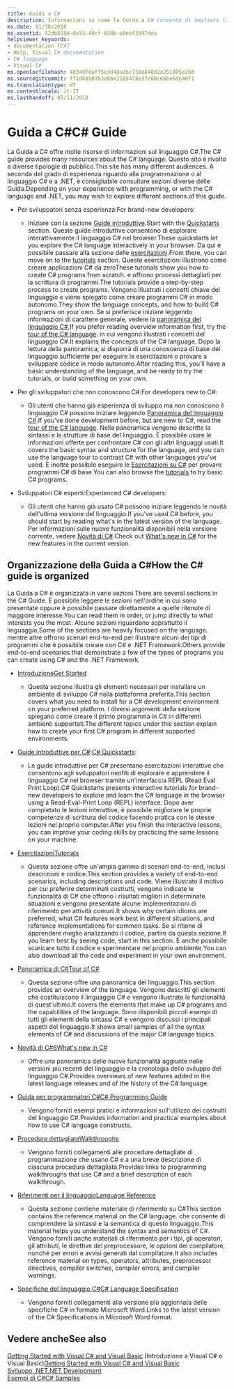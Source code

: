 ```yaml
---
title: Guida a C#
description: Informazioni su come la Guida a C# consente di ampliare la propria conoscenza del linguaggio C# agli sviluppatori sia nuovi che esperti.
ms.date: 01/30/2018
ms.assetid: 52db8280-0e53-40cf-858b-e8eef3997dea
helpviewer_keywords:
- documentation [C#]
- Help, Visual C# documentation
- C# language
- Visual C#
ms.openlocfilehash: 4d349f8aff5e3d48a2bc738e848d2a251805e260
ms.sourcegitcommit: ff1d40507b3eb6e2185478e37c66c66be6de46f1
ms.translationtype: HT
ms.contentlocale: it-IT
ms.lasthandoff: 05/11/2018
---
```

# <a name="c-guide"></a><span data-ttu-id="4881f-103">Guida a C#</span><span class="sxs-lookup"><span data-stu-id="4881f-103">C# Guide</span></span>

<span data-ttu-id="4881f-104">La Guida a C# offre molte risorse di informazioni sul linguaggio C#.</span><span class="sxs-lookup"><span data-stu-id="4881f-104">The C# guide provides many resources about the C# language.</span></span> <span data-ttu-id="4881f-105">Questo sito è rivolto a diverse tipologie di pubblico.</span><span class="sxs-lookup"><span data-stu-id="4881f-105">This site has many different audiences.</span></span> <span data-ttu-id="4881f-106">A seconda del grado di esperienza riguardo alla programmazione o al linguaggio C# e a .NET, è consigliabile consultare sezioni diverse delle Guida.</span><span class="sxs-lookup"><span data-stu-id="4881f-106">Depending on your experience with programming, or with the C# language and .NET, you may wish to explore different sections of this guide.</span></span>

* <span data-ttu-id="4881f-107">Per sviluppatori senza esperienza:</span><span class="sxs-lookup"><span data-stu-id="4881f-107">For brand-new developers:</span></span>
  * <span data-ttu-id="4881f-108">Iniziare con la sezione [Guide introduttive](quick-starts/index.md).</span><span class="sxs-lookup"><span data-stu-id="4881f-108">Start with the [Quickstarts](quick-starts/index.md) section.</span></span> <span data-ttu-id="4881f-109">Queste guide introduttive consentono di esplorare interattivamente il linguaggio C# nel browser.</span><span class="sxs-lookup"><span data-stu-id="4881f-109">These quickstarts let you explore the C# language interactively in your browser.</span></span> <span data-ttu-id="4881f-110">Da qui è possibile passare alla sezione delle [esercitazioni](tutorials/index.md).</span><span class="sxs-lookup"><span data-stu-id="4881f-110">From there, you can move on to the [tutorials](tutorials/index.md) section.</span></span> <span data-ttu-id="4881f-111">Queste esercitazioni illustrano come creare applicazioni C# da zero</span><span class="sxs-lookup"><span data-stu-id="4881f-111">These tutorials show you how to create C# programs from scratch.</span></span> <span data-ttu-id="4881f-112">e offrono processi dettagliati per la scrittura di programmi.</span><span class="sxs-lookup"><span data-stu-id="4881f-112">The tutorials provide a step-by-step process to create programs.</span></span> <span data-ttu-id="4881f-113">Vengono illustrati i concetti chiave del linguaggio e viene spiegato come creare programmi C# in modo autonomo.</span><span class="sxs-lookup"><span data-stu-id="4881f-113">They show the language concepts, and how to build C# programs on your own.</span></span> <span data-ttu-id="4881f-114">Se si preferisce iniziare leggendo informazioni di carattere generale, vedere la [panoramica del linguaggio C#](tour-of-csharp/index.md),</span><span class="sxs-lookup"><span data-stu-id="4881f-114">If you prefer reading overview information first, try the [tour of the C# language](tour-of-csharp/index.md).</span></span> <span data-ttu-id="4881f-115">in cui vengono illustrati i concetti del linguaggio C#.</span><span class="sxs-lookup"><span data-stu-id="4881f-115">It explains the concepts of the C# language.</span></span> <span data-ttu-id="4881f-116">Dopo la lettura della panoramica, si disporrà di una conoscenza di base del linguaggio sufficiente per eseguire le esercitazioni o provare a sviluppare codice in modo autonomo.</span><span class="sxs-lookup"><span data-stu-id="4881f-116">After reading this, you'll have a basic understanding of the language, and be ready to try the tutorials, or build something on your own.</span></span>

* <span data-ttu-id="4881f-117">Per gli sviluppatori che non conoscono C#:</span><span class="sxs-lookup"><span data-stu-id="4881f-117">For developers new to C#:</span></span>
  * <span data-ttu-id="4881f-118">Gli utenti che hanno già esperienza di sviluppo ma non conoscono il linguaggio C# possono iniziare leggendo [Panoramica del linguaggio C#](tour-of-csharp/index.md).</span><span class="sxs-lookup"><span data-stu-id="4881f-118">If you've done development before, but are new to C#, read the [tour of the C# language](tour-of-csharp/index.md).</span></span> <span data-ttu-id="4881f-119">Nella panoramica vengono descritte la sintassi e le strutture di base del linguaggio. È possibile usare le informazioni offerte per confrontare C# con gli altri linguaggi usati.</span><span class="sxs-lookup"><span data-stu-id="4881f-119">It covers the basic syntax and structure for the language, and you can use the language tour to contrast C# with other languages you've used.</span></span> <span data-ttu-id="4881f-120">È inoltre possibile eseguire le [Esercitazioni su C#](tutorials/index.md) per provare programmi C# di base.</span><span class="sxs-lookup"><span data-stu-id="4881f-120">You can also browse the [tutorials](tutorials/index.md) to try basic C# programs.</span></span>

* <span data-ttu-id="4881f-121">Sviluppatori C# esperti:</span><span class="sxs-lookup"><span data-stu-id="4881f-121">Experienced C# developers:</span></span>
  * <span data-ttu-id="4881f-122">Gli utenti che hanno già usato C# possono iniziare leggendo le novità dell'ultima versione del linguaggio.</span><span class="sxs-lookup"><span data-stu-id="4881f-122">If you've used C# before, you should start by reading what's in the latest version of the language.</span></span> <span data-ttu-id="4881f-123">Per informazioni sulle nuove funzionalità disponibili nella versione corrente, vedere [Novità di C#](whats-new/index.md).</span><span class="sxs-lookup"><span data-stu-id="4881f-123">Check out [What's new in C#](whats-new/index.md) for the new features in the current version.</span></span>

## <a name="how-the-c-guide-is-organized"></a><span data-ttu-id="4881f-124">Organizzazione della Guida a C#</span><span class="sxs-lookup"><span data-stu-id="4881f-124">How the C# guide is organized</span></span>

<span data-ttu-id="4881f-125">La Guida a C# è organizzata in varie sezioni.</span><span class="sxs-lookup"><span data-stu-id="4881f-125">There are several sections in the C# Guide.</span></span> <span data-ttu-id="4881f-126">È possibile leggere le sezioni nell'ordine in cui sono presentate oppure è possibile passare direttamente a quelle ritenute di maggiore interesse.</span><span class="sxs-lookup"><span data-stu-id="4881f-126">You can read them in order, or jump directly to what interests you the most.</span></span> <span data-ttu-id="4881f-127">Alcune sezioni riguardano soprattutto il linguaggio,</span><span class="sxs-lookup"><span data-stu-id="4881f-127">Some of the sections are heavily focused on the language.</span></span> <span data-ttu-id="4881f-128">mentre altre offrono scenari end-to-end per illustrare alcuni dei tipi di programmi che è possibile creare con C# e .NET Framework.</span><span class="sxs-lookup"><span data-stu-id="4881f-128">Others provide end-to-end scenarios that demonstrate a few of the types of programs you can create using C# and the .NET Framework.</span></span>

* [<span data-ttu-id="4881f-129">Introduzione</span><span class="sxs-lookup"><span data-stu-id="4881f-129">Get Started</span></span>](getting-started/index.md)
  * <span data-ttu-id="4881f-130">Questa sezione illustra gli elementi necessari per installare un ambiente di sviluppo C# nella piattaforma preferita.</span><span class="sxs-lookup"><span data-stu-id="4881f-130">This section covers what you need to install for a C# development environment on your preferred platform.</span></span> <span data-ttu-id="4881f-131">I diversi argomenti della sezione spiegano come creare il primo programma in C# in differenti ambienti supportati.</span><span class="sxs-lookup"><span data-stu-id="4881f-131">The different topics under this section explain how to create your first C# program in different supported environments.</span></span>

* <span data-ttu-id="4881f-132">[Guide introduttive per C#](quick-starts/index.md):</span><span class="sxs-lookup"><span data-stu-id="4881f-132">[C# Quickstarts](quick-starts/index.md):</span></span>
  * <span data-ttu-id="4881f-133">Le guide introduttive per C# presentano esercitazioni interattive che consentono agli sviluppatori neofiti di esplorare e apprendere il linguaggio C# nel browser tramite un'interfaccia REPL (Read Eval Print Loop).</span><span class="sxs-lookup"><span data-stu-id="4881f-133">C# Quickstarts presents interactive tutorials for brand-new developers to explore and learn the C# language in the browser using a Read-Eval-Print Loop (REPL) interface.</span></span> <span data-ttu-id="4881f-134">Dopo aver completato le lezioni interattive, è possibile migliorare le proprie competenze di scrittura del codice facendo pratica con le stesse lezioni nel proprio computer.</span><span class="sxs-lookup"><span data-stu-id="4881f-134">After you finish the interactive lessons, you can improve your coding skills by practicing the same lessons on your machine.</span></span>

* [<span data-ttu-id="4881f-135">Esercitazioni</span><span class="sxs-lookup"><span data-stu-id="4881f-135">Tutorials</span></span>](tutorials/index.md)
  * <span data-ttu-id="4881f-136">Questa sezione offre un'ampia gamma di scenari end-to-end, inclusi descrizioni e codice.</span><span class="sxs-lookup"><span data-stu-id="4881f-136">This section provides a variety of end-to-end scenarios, including descriptions and code.</span></span> <span data-ttu-id="4881f-137">Viene illustrato il motivo per cui preferire determinati costrutti, vengono indicate le funzionalità di C# che offrono i risultati migliori in determinate situazioni e vengono presentate alcune implementazioni di riferimento per attività comuni.</span><span class="sxs-lookup"><span data-stu-id="4881f-137">It shows why certain idioms are preferred, what C# features work best in different situations, and reference implementations for common tasks.</span></span> <span data-ttu-id="4881f-138">Se si ritiene di apprendere meglio analizzando il codice, partire da questa sezione.</span><span class="sxs-lookup"><span data-stu-id="4881f-138">If you learn best by seeing code, start in this section.</span></span> <span data-ttu-id="4881f-139">È anche possibile scaricare tutto il codice e sperimentare nel proprio ambiente.</span><span class="sxs-lookup"><span data-stu-id="4881f-139">You can also download all the code and experiment in your own environment.</span></span>

* [<span data-ttu-id="4881f-140">Panoramica di C#</span><span class="sxs-lookup"><span data-stu-id="4881f-140">Tour of C#</span></span>](tour-of-csharp/index.md)
  * <span data-ttu-id="4881f-141">Questa sezione offre una panoramica del linguaggio.</span><span class="sxs-lookup"><span data-stu-id="4881f-141">This section provides an overview of the language.</span></span> <span data-ttu-id="4881f-142">Vengono descritti gli elementi che costituiscono il linguaggio C# e vengono illustrate le funzionalità di quest'ultimo.</span><span class="sxs-lookup"><span data-stu-id="4881f-142">It covers the elements that make up C# programs and the capabilities of the language.</span></span> <span data-ttu-id="4881f-143">Sono disponibili piccoli esempi di tutti gli elementi della sintassi C# e vengono discussi i principali aspetti del linguaggio.</span><span class="sxs-lookup"><span data-stu-id="4881f-143">It shows small samples of all the syntax elements of C# and discussions of the major C# language topics.</span></span>

* [<span data-ttu-id="4881f-144">Novità di C#6</span><span class="sxs-lookup"><span data-stu-id="4881f-144">What's new in C#</span></span>](whats-new/index.md)
  * <span data-ttu-id="4881f-145">Offre una panoramica delle nuove funzionalità aggiunte nelle versioni più recenti del linguaggio e la cronologia dello sviluppo del linguaggio C#.</span><span class="sxs-lookup"><span data-stu-id="4881f-145">Provides overviews of new features added in the latest language releases and of the history of the C# language.</span></span>

<!--
* [.NET Compiler Platform SDK](roslyn-sdk/index.md)
  * The .NET Compiler Platform SDK enables you to write components that analyze code, and suggest or make improvements to that code. In this section, you'll learn how the APIs are organized, and how you can create code that enables rules and practices for your team. You'll also see samples, end-to-end scenarios, and links to other libraries with more examples using these APIs.
-->

* [<span data-ttu-id="4881f-146">Guida per programmatori C#</span><span class="sxs-lookup"><span data-stu-id="4881f-146">C# Programming Guide</span></span>](../csharp/programming-guide/index.md)
  * <span data-ttu-id="4881f-147">Vengono forniti esempi pratici e informazioni sull'utilizzo dei costrutti del linguaggio C#.</span><span class="sxs-lookup"><span data-stu-id="4881f-147">Provides information and practical examples about how to use C# language constructs.</span></span>

* [<span data-ttu-id="4881f-148">Procedure dettagliate</span><span class="sxs-lookup"><span data-stu-id="4881f-148">Walkthroughs</span></span>](../csharp/walkthroughs.md)
  * <span data-ttu-id="4881f-149">Vengono forniti collegamenti alle procedure dettagliate di programmazione che usano C# e a una breve descrizione di ciascuna procedura dettagliata.</span><span class="sxs-lookup"><span data-stu-id="4881f-149">Provides links to programming walkthroughs that use C# and a brief description of each walkthrough.</span></span>

* [<span data-ttu-id="4881f-150">Riferimenti per il linguaggio</span><span class="sxs-lookup"><span data-stu-id="4881f-150">Language Reference</span></span>](language-reference/index.md)
  * <span data-ttu-id="4881f-151">Questa sezione contiene materiale di riferimento su C#</span><span class="sxs-lookup"><span data-stu-id="4881f-151">This section contains the reference material on the C# language.</span></span> <span data-ttu-id="4881f-152">che consente di comprendere la sintassi e la semantica di questo linguaggio.</span><span class="sxs-lookup"><span data-stu-id="4881f-152">This material helps you understand the syntax and semantics of C#.</span></span> <span data-ttu-id="4881f-153">Vengono forniti anche materiali di riferimento per i tipi, gli operatori, gli attributi, le direttive del preprocessore, le opzioni del compilatore, nonché per errori e avvisi generati dal compilatore.</span><span class="sxs-lookup"><span data-stu-id="4881f-153">It also includes reference material on types, operators, attributes, preprocessor directives, compiler switches, compiler errors, and compiler warnings.</span></span>

* [<span data-ttu-id="4881f-154">Specifiche del linguaggio C#</span><span class="sxs-lookup"><span data-stu-id="4881f-154">C# Language Specification</span></span>](../csharp/language-reference/language-specification/index.md)
  * <span data-ttu-id="4881f-155">Vengono forniti collegamenti alla versione più aggiornata delle specifiche C# in formato Microsoft Word.</span><span class="sxs-lookup"><span data-stu-id="4881f-155">Links to the latest version of the C# Specifications in Microsoft Word format.</span></span>

## <a name="see-also"></a><span data-ttu-id="4881f-156">Vedere anche</span><span class="sxs-lookup"><span data-stu-id="4881f-156">See also</span></span>

<span data-ttu-id="4881f-157">[Getting Started with Visual C# and Visual Basic](/visualstudio/ide/getting-started-with-visual-csharp-and-visual-basic) (Introduzione a Visual C# e Visual Basic)</span><span class="sxs-lookup"><span data-stu-id="4881f-157">[Getting Started with Visual C# and Visual Basic](/visualstudio/ide/getting-started-with-visual-csharp-and-visual-basic)</span></span>  
[<span data-ttu-id="4881f-158">Sviluppo .NET</span><span class="sxs-lookup"><span data-stu-id="4881f-158">.NET Development</span></span>](https://msdn.microsoft.com/library/ff361664)  
[<span data-ttu-id="4881f-159">Esempi di C#</span><span class="sxs-lookup"><span data-stu-id="4881f-159">C# Samples</span></span>](http://code.msdn.microsoft.com/site/search?f%5B0%5D.Type=ProgrammingLanguage&f%5B0%5D.Value=C%23&f%5B0%5D.Text=C%23)  
